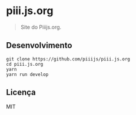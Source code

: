 # piii.js.org

> Site do Piiijs.org.

## Desenvolvimento

```
git clone https://github.com/piiijs/piii.js.org
cd piii.js.org
yarn
yarn run develop
```

## Licença

MIT